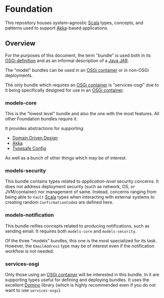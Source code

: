 Foundation
==========

This repository houses system-agnostic [Scala](https://www.scala-lang.org/) types, concepts, and patterns used to support [Akka](https://akka.io/)-based applications.


## Overview

For the purposes of this document, the term "bundle" is used both in its [OSGi definition](https://docs.osgi.org/javadoc/r4v43/core/org/osgi/framework/Bundle.html) and as an informal description of a [Java JAR](https://docs.oracle.com/javase/tutorial/deployment/jar/).  

The "model" bundles can be used in an [OSGi container](https://www.osgi.org/) or in non-OSGi deployments.

The only bundle which requires an [OSGi container](https://www.osgi.org/) is "services-osgi" due to it being specifically designed for use in an [OSGi container](https://www.osgi.org/).


### models-core

This is the "lowest level" bundle and also the one with the most features.  All other Foundation bundles require it.  

It provides abstractions for supporting:

- [Domain Driven Design](https://www.dddcommunity.org/learning-ddd/what_is_ddd/)
- [Akka](https://akka.io/)
- [Typesafe Config](https://lightbend.github.io/config/latest/api/index.html)

As well as a bunch of other things which may be of interest.


### models-security

This bundle contains types related to *application-level* security concerns.  It does not address deployment security (such as network, OS, or JVM/container) nor management of same.  Instead, concerns ranging from being able to `Vault` [Scala](https://www.scala-lang.org/) types when interacting with external systems to creating random `ConfirmationCode`s are defined here.


### models-notification

This bundle reifies concepts related to producing notifications, such as sending email.  It requires both `models-core` and `models-security`.

Of the three "models" bundles, this one is the most specialized for its task.  However, the `EmailAddress` type may be of interest even if the notification workflow is not needed.


### services-osgi

Only those using an [OSGi container](https://www.osgi.org/) will be interested in this bundle.  In it are supporting types useful for defining and deploying bundles.  It uses the excellent [Domino](https://github.com/domino-osgi/domino) library (which is highly recommended even if you do not want to use `services-osgi`).


